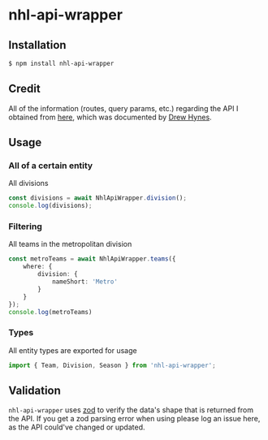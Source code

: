 # nhl-api-wrapper

## Installation
```bash
$ npm install nhl-api-wrapper
```

## Credit
All of the information (routes, query params, etc.) regarding the API I obtained from [here](https://gitlab.com/dword4/nhlapi/-/blob/master/stats-api.md),  which was documented by [Drew Hynes](https://gitlab.com/dword4).

## Usage

### All of a certain entity
All divisions

```typescript
const divisions = await NhlApiWrapper.division();
console.log(divisions);
```

### Filtering
All teams in the metropolitan division

```typescript
const metroTeams = await NhlApiWrapper.teams({
    where: {
        division: {
            nameShort: 'Metro'
        }
    }
});
console.log(metroTeams)
```

### Types
All entity types are exported for usage

```typescript
import { Team, Division, Season } from 'nhl-api-wrapper';
```

## Validation
`nhl-api-wrapper` uses [zod](https://github.com/colinhacks/zod) to verify the data's shape that is returned from the API. If you get a zod parsing error when using please log an issue here, as the API could've changed or updated.
